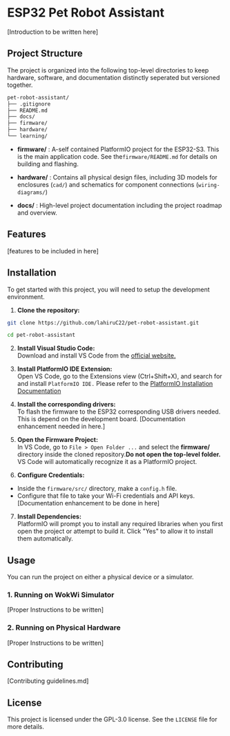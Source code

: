# ESP32 Pet Robot Assistant

[Introduction to be written here]

## Project Structure
The project is organized into the following top-level directories to keep hardware, software, and documentation distinctly seperated but versioned together.

``` bash
pet-robot-assistant/
├── .gitignore
├── README.md
├── docs/
├── firmware/
├── hardware/
└── learning/
```

- **firmware/** : A-self contained PlatformIO project for the ESP32-S3. This is the main application code. See the`firmware/README.md` for details on building and flashing.

- **hardware/** : Contains all physical design files, including 3D models for enclosures (`cad/`) and schematics for component connections (`wiring-diagrams/`)

- **docs/** : High-level project documentation including the project roadmap and overview.

## Features

[features to be included in here]

## Installation
To get started with this project, you will need to setup the development environment.

1. **Clone the repository:**  

``` bash
git clone https://github.com/lahiruC22/pet-robot-assistant.git

cd pet-robot-assistant
```

2. **Install Visual Studio Code:**  
Download and install VS Code from the [official website.]('https://code.visualstudio.com/downloadhttps://code.visualstudio.com/download')

3. **Install PlatformIO IDE Extension:**  
Open VS Code, go to the Extensions view (Ctrl+Shift+X), and search for and install `PlatformIO IDE.` Please refer to the [PlatformIO Installation Documentation]('https://docs.platformio.org/en/latest/')

4. **Install the corresponding drivers:**  
To flash the firmware to the ESP32 corresponding USB drivers needed. This is depend on the development board.
[Documentation enhancement needed in here.]

5. **Open the Firmware Project:**  
In VS Code, go to `File > Open Folder ...` and select the **firmware/** directory inside the cloned repository.**Do not open the top-level folder.** VS Code will automatically recognize it as a PlatformIO project.

6. **Configure Credentials:**  
- Inside the `firmware/src/` directory, make a `config.h` file.
- Configure that file to take your Wi-Fi credentials and API keys. [Documentation enhancement to be done in here]

7. **Install Dependencies:**  
PlatformIO will prompt you to install any required libraries when you first open the project or attempt to build it. Click "Yes" to allow it to install them automatically.

## Usage
You can run the project on either a physical device or a simulator.

### 1. Running on WokWi Simulator
[Proper Instructions to be written]

### 2. Running on Physical Hardware
[Proper Instructions to be written]

## Contributing
[Contributing guidelines.md]

## License
This project is licensed under the GPL-3.0 license. See the `LICENSE` file for more details.
